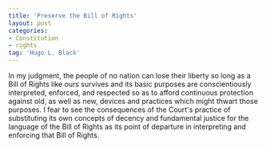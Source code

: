 ```yaml
---
title: 'Preserve the Bill of Rights'
layout: post
categories:
- Constitution
- rights
tag: 'Hugo L. Black'
---
```


In my judgment, the people of no nation can lose their liberty so long as a Bill of Rights like ours survives and its basic purposes are conscientiously interpreted, enforced, and respected so as to afford continuous protection against old, as well as new, devices and practices which might thwart those purposes. I fear to see the consequences of the Court's practice of substituting its own concepts of decency and fundamental justice for the language of the Bill of Rights as its point of departure in interpreting and enforcing that Bill of Rights.